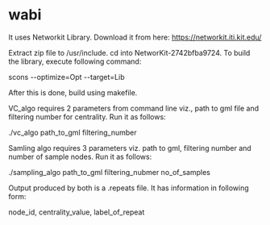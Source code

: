 # wabi

It uses Networkit Library. Download it from here: https://networkit.iti.kit.edu/

Extract zip file to /usr/include. cd into NetworKit-2742bfba9724. To build the library, execute following command:

scons --optimize=Opt --target=Lib

After this is done, build using makefile.

VC_algo requires 2 parameters from command line viz., path to gml file and filtering number for centrality. 
Run it as follows:

./vc_algo path_to_gml filtering_number

Samling algo requires 3 parameters viz. path to gml, filtering number and number of sample nodes.
Run it as follows:

./sampling_algo path_to_gml filtering_nubmer no_of_samples

Output produced by both is a .repeats file. It has information in following form:

node_id, centrality_value, label_of_repeat
